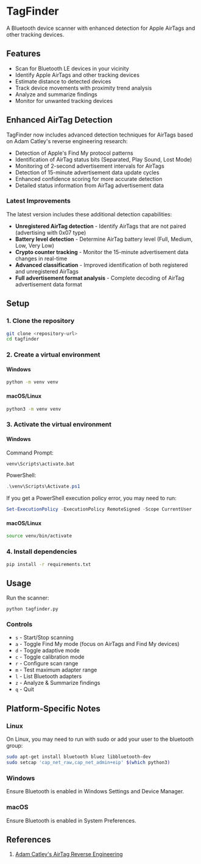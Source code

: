# TagFinder

A Bluetooth device scanner with enhanced detection for Apple AirTags and other tracking devices.

## Features

-   Scan for Bluetooth LE devices in your vicinity
-   Identify Apple AirTags and other tracking devices
-   Estimate distance to detected devices
-   Track device movements with proximity trend analysis
-   Analyze and summarize findings
-   Monitor for unwanted tracking devices

## Enhanced AirTag Detection

TagFinder now includes advanced detection techniques for AirTags based on Adam Catley's reverse engineering research:

-   Detection of Apple's Find My protocol patterns
-   Identification of AirTag status bits (Separated, Play Sound, Lost Mode)
-   Monitoring of 2-second advertisement intervals for AirTags
-   Detection of 15-minute advertisement data update cycles
-   Enhanced confidence scoring for more accurate detection
-   Detailed status information from AirTag advertisement data

### Latest Improvements

The latest version includes these additional detection capabilities:

-   **Unregistered AirTag detection** - Identify AirTags that are not paired (advertising with 0x07 type)
-   **Battery level detection** - Determine AirTag battery level (Full, Medium, Low, Very Low)
-   **Crypto counter tracking** - Monitor the 15-minute advertisement data changes in real-time
-   **Advanced classification** - Improved identification of both registered and unregistered AirTags
-   **Full advertisement format analysis** - Complete decoding of AirTag advertisement data format

## Setup

### 1. Clone the repository

```bash
git clone <repository-url>
cd tagfinder
```

### 2. Create a virtual environment

#### Windows

```bash
python -m venv venv
```

#### macOS/Linux

```bash
python3 -m venv venv
```

### 3. Activate the virtual environment

#### Windows

Command Prompt:

```cmd
venv\Scripts\activate.bat
```

PowerShell:

```powershell
.\venv\Scripts\Activate.ps1
```

If you get a PowerShell execution policy error, you may need to run:

```powershell
Set-ExecutionPolicy -ExecutionPolicy RemoteSigned -Scope CurrentUser
```

#### macOS/Linux

```bash
source venv/bin/activate
```

### 4. Install dependencies

```bash
pip install -r requirements.txt
```

## Usage

Run the scanner:

```
python tagfinder.py
```

### Controls

-   `s` - Start/Stop scanning
-   `a` - Toggle Find My mode (focus on AirTags and Find My devices)
-   `d` - Toggle adaptive mode
-   `c` - Toggle calibration mode
-   `r` - Configure scan range
-   `m` - Test maximum adapter range
-   `l` - List Bluetooth adapters
-   `z` - Analyze & Summarize findings
-   `q` - Quit

## Platform-Specific Notes

### Linux

On Linux, you may need to run with sudo or add your user to the bluetooth group:

```bash
sudo apt-get install bluetooth bluez libbluetooth-dev
sudo setcap 'cap_net_raw,cap_net_admin+eip' $(which python3)
```

### Windows

Ensure Bluetooth is enabled in Windows Settings and Device Manager.

### macOS

Ensure Bluetooth is enabled in System Preferences.

## References

1. [Adam Catley's AirTag Reverse Engineering](https://adamcatley.com/AirTag.html)
